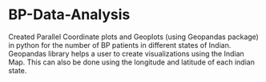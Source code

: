 # BP-Data-Analysis
Created Parallel Coordinate plots and Geoplots (using Geopandas package) in python for the number of BP patients in different states of Indian.
Geopandas library helps a user to create visualizations using the Indian Map. This can also be done using the longitude and latitude of each indian state.
